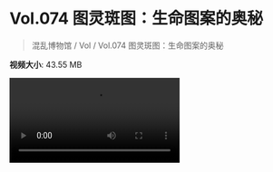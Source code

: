 # Vol.074 图灵斑图：生命图案的奥秘

> 混乱博物馆 / Vol / Vol.074 图灵斑图：生命图案的奥秘

**视频大小**: 43.55 MB

<div class="video"><video src="https://file.hsyhx.top/archive/混乱博物馆/Vol/074.mp4" controls preload>🤔 您的浏览器不支持 video 标签</video></div>